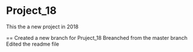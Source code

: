 # Project_18
This the a new project in 2018

== Created a new branch for Pruject_18
   Breanched from the master branch
   Edited the readme file
